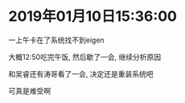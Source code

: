# 2019年01月10日15:36:00

一上午卡在了系统找不到eigen

大概12:50吃完午饭, 然后歇了一会, 继续分析原因

和吴睿还有涛哥看了一会, 决定还是重装系统吧

可真是难受啊




